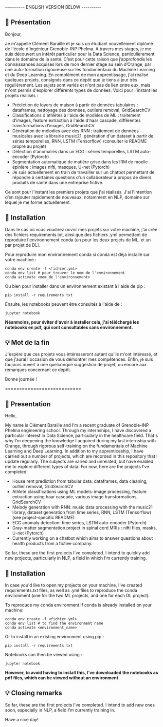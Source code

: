 ---------- ENGLISH VERSION BELOW ----------
## 💭 Présentation
Bonjour,

Je m'appelle Clément Baraille et je suis un étudiant nouvellement diplômé de l'école d'ingénieur Grenoble-INP Phelma. A travers mes stages, je me suis découvert un intérêt particulier pour la Data Science, particulièrement dans le domaine de la santé. 
C’est pour cette raison que j’approfondis les connaissances acquises lors de mon dernier stage au sein d’Orange, par une auto-formation rigoureuse sur les fondamentaux du Machine Learning et du Deep Learning. En complément de mon apprentissage, j'ai réalisé quelques projets, consignés dans ce dépôt que je tiens à jour très régulièrement. Les sujets sont variés et n'ont pas de lien entre eux, mais m'ont permis d'explorer différents types de données. Voici pour l'instant les projets réalisés :  
- Prédiction de loyers de maison à partir de données tabulaires : dataframes, nettoyage des données, outliers removal, GridSearchCV
- Classifications d'athlètes à l'aide de modèles de ML : traitement d'images, feature extraction à l'aide d'haar cascade, différentes transformations d'images, GridSearchCV
- Génération de mélodies avec des RNN : traitement de données musicales avec la librairie music21, génération d'un dataset à partir de séries temporelles, RNN, LSTM (Tensorflow) (consulter le README propre au projet)
- Détection d'anomalies dans un ECG : séries temporelles, LSTM auto-encoder (Pytorch)
- Segmentation automatique de matière grise dans les IRM de moelle épinière : images nifti, masques, U-net (Pytorch)
- Je suis actuellement en train de travailler sur un chatbot permettant de répondre à certaines questions d'un collaborateur à propos de divers produits de santé dans une entreprise fictive.

Ce sont pour l'instant les premiers projets que j'ai réalisés. J'ai l'intention d’en rajouter rapidement de nouveaux, notamment en NLP, domaine sur lequel je me forme actuellement.

## 📝 Installation 

Dans le cas où vous voudriez ouvrir mes projets sur votre machine, j'ai créé des fichiers requirements.txt, ainsi que des fichiers .yml permettant de reproduire l'environnement conda (un pour les deux projets de ML, et un par projet de DL).

Pour reproduire mon environnement conda si conda est déjà installé sur votre machine :
```
conda env create -f <fichier.yml>
conda env list # pour trouver le nom de l'environnement
conda activate <nom_de_l'environnement>
```
Ou bien pour installer dans un environnement existant à l'aide de pip : 
```
pip install -r requirements.txt
```
Ensuite, les notebooks peuvent être consultés à l'aide de :
```
jupyter notebook
```

**Néanmoins, pour éviter d'avoir à installer cela, j'ai téléchargé les notebooks en pdf, qui sont consultables sans environnement.**


## 💡 Mot de la fin

J'espère que ces projets vous intéresseront autant qu'ils m'ont intéressé, et que j'aurai l'occasion de vous démontrer mes compétences.
Enfin, je suis toujours ouvert à une quelconque suggestion de projet, ou encore aux remarques concernant ce dépôt.

Bonne journée !

===========================

## 💭 Presentation
Hello,

My name is Clément Baraille and I'm a recent graduate of Grenoble-INP Phelma engineering school. Through my internships, I have discovered a particular interest in Data Science, particularly in the healthcare field. 
That's why I'm deepening the knowledge I acquired during my last internship with Orange, through rigorous self-training on the fundamentals of Machine Learning and Deep Learning. In addition to my apprenticeship, I have carried out a number of projects, which are recorded in this repository that I update regularly. The subjects are varied and unrelated, but have enabled me to explore different types of data. 
For now, here are the projects I've completed:  
- House rent prediction from tabular data: dataframes, data cleaning, outlier removal, GridSearchCV
- Athlete classifications using ML models: image processing, feature extraction using haar cascade, various image transformations, GridSearchCV
- Melody generation with RNN: music data processing with the music21 library, dataset generation from time series, RNN, LSTM (Tensorflow) (see project-specific README)
- ECG anomaly detection: time series, LSTM auto-encoder (Pytorch)
- Gray-matter segmentation project in spinal cord MRIs : nifti files, masks, U-net (Pytorch)
- Currently working on a chatbot which aims to answer questions about health products from a fictive company.

So far, these are the first projects I've completed. 
I intend to quickly add new projects, particularly in NLP, a field in which I'm currently training. 

## 📝 Installation 

In case you'd like to open my projects on your machine, I've created requirements.txt files, as well as .yml files to reproduce the conda environment (one for the two ML projects, and one for each DL project).

To reproduce my conda environment if conda is already installed on your machine:
```
conda env create -f <fichier.yml>
conda env list # to find the environment name
conda activate <environment_name>
```
Or to install in an existing environment using pip : 
```
pip install -r requirements.txt
```
Notebooks can then be viewed using :
```
jupyter notebook
```

**However, to avoid having to install this, I've downloaded the notebooks as pdf files, which can be viewed without an environment.**

## 💡 Closing remarks

So far, these are the first projects I've completed. I intend to add new ones soon, especially in NLP, a field I'm currently training in.

Have a nice day!
